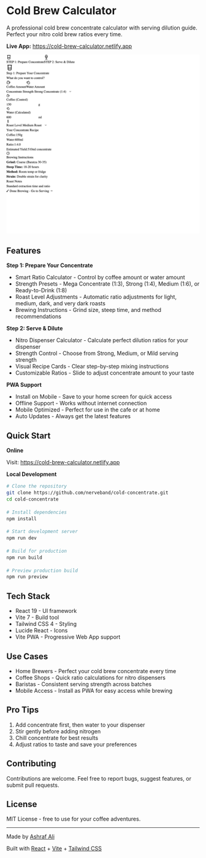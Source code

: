 # Cold Brew Calculator

A professional cold brew concentrate calculator with serving dilution guide. Perfect your nitro cold brew ratios every time.

**Live App:** https://cold-brew-calculator.netlify.app

![Cold Brew Calculator](screenshot.png)

## Features

**Step 1: Prepare Your Concentrate**
- Smart Ratio Calculator - Control by coffee amount or water amount
- Strength Presets - Mega Concentrate (1:3), Strong (1:4), Medium (1:6), or Ready-to-Drink (1:8)
- Roast Level Adjustments - Automatic ratio adjustments for light, medium, dark, and very dark roasts
- Brewing Instructions - Grind size, steep time, and method recommendations

**Step 2: Serve & Dilute**
- Nitro Dispenser Calculator - Calculate perfect dilution ratios for your dispenser
- Strength Control - Choose from Strong, Medium, or Mild serving strength
- Visual Recipe Cards - Clear step-by-step mixing instructions
- Customizable Ratios - Slide to adjust concentrate amount to your taste

**PWA Support**
- Install on Mobile - Save to your home screen for quick access
- Offline Support - Works without internet connection
- Mobile Optimized - Perfect for use in the cafe or at home
- Auto Updates - Always get the latest features

## Quick Start

**Online**

Visit: https://cold-brew-calculator.netlify.app

**Local Development**

```bash
# Clone the repository
git clone https://github.com/nerveband/cold-concentrate.git
cd cold-concentrate

# Install dependencies
npm install

# Start development server
npm run dev

# Build for production
npm run build

# Preview production build
npm run preview
```

## Tech Stack

- React 19 - UI framework
- Vite 7 - Build tool
- Tailwind CSS 4 - Styling
- Lucide React - Icons
- Vite PWA - Progressive Web App support

## Use Cases

- Home Brewers - Perfect your cold brew concentrate every time
- Coffee Shops - Quick ratio calculations for nitro dispensers
- Baristas - Consistent serving strength across batches
- Mobile Access - Install as PWA for easy access while brewing

## Pro Tips

1. Add concentrate first, then water to your dispenser
2. Stir gently before adding nitrogen
3. Chill concentrate for best results
4. Adjust ratios to taste and save your preferences

## Contributing

Contributions are welcome. Feel free to report bugs, suggest features, or submit pull requests.

## License

MIT License - free to use for your coffee adventures.

---

Made by [Ashraf Ali](https://ashrafali.net)

Built with [React](https://react.dev) + [Vite](https://vite.dev) + [Tailwind CSS](https://tailwindcss.com)
